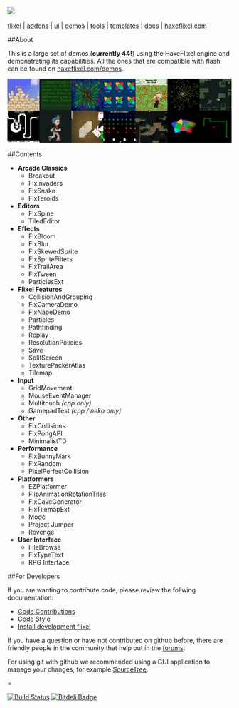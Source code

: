 ![](https://raw.github.com/HaxeFlixel/haxeflixel.com/master/src/files/images/flixel-logos/flixel-demos.png)

[flixel](https://github.com/HaxeFlixel/flixel) | [addons](https://github.com/HaxeFlixel/flixel-addons) | [ui](https://github.com/HaxeFlixel/flixel-ui) | [demos](https://github.com/HaxeFlixel/flixel-demos) | [tools](https://github.com/HaxeFlixel/flixel-tools) | [templates](https://github.com/HaxeFlixel/flixel-templates) | [docs](https://github.com/HaxeFlixel/flixel-docs) | [haxeflixel.com](https://github.com/HaxeFlixel/haxeflixel.com)

##About

This is a large set of demos (**currently 44!**) using the HaxeFlixel engine and demonstrating its capabilities. All the ones that are compatible with flash can be found on [haxeflixel.com/demos](http://haxeflixel.com/demos/).

![](demoSelection.png)

##Contents

* **Arcade Classics**
  * Breakout
  * FlxInvaders
  * FlxSnake
  * FlxTeroids
* **Editors**
  * FlxSpine
  * TiledEditor 
* **Effects**
  * FlxBloom
  * FlxBlur
  * FlxSkewedSprite
  * FlxSpriteFilters
  * FlxTrailArea
  * FlxTween
  * ParticlesExt
* **Flixel Features**
  * CollisionAndGrouping
  * FlxCameraDemo
  * FlxNapeDemo
  * Particles
  * Pathfinding
  * Replay
  * ResolutionPolicies
  * Save
  * SplitScreen
  * TexturePackerAtlas
  * Tilemap
* **Input**
  * GridMovement
  * MouseEventManager
  * Multitouch *(cpp only)*
  * GamepadTest *(cpp / neko only)*
* **Other**
  * FlxCollisions
  * FlxPongAPI
  * MinimalistTD
* **Performance**
  * FlxBunnyMark
  * FlxRandom
  * PixelPerfectCollision
* **Platformers**
  * EZPlatformer
  * FlipAnimationRotationTiles
  * FlxCaveGenerator
  * FlxTilemapExt
  * Mode
  * Project Jumper
  * Revenge
* **User Interface**
  * FileBrowse
  * FlxTypeText
  * RPG Interface

##For Developers

If you are wanting to contribute code, please review the follwing documentation:

- [Code Contributions](http://haxeflixel.com/documentation/code-contributions)
- [Code Style](http://haxeflixel.com/documentation/code-style)
- [Install development flixel](http://haxeflixel.com/documentation/install-development-flixel/)

If you have a question or have not contributed on github before, there are friendly people in the community that help out in the [forums](http://haxeflixel.com/documentation/community/).

For using git with github we recommended using a GUI application to manage your changes, for example [SourceTree](http://www.sourcetreeapp.com/).

=

[![Build Status](https://travis-ci.org/HaxeFlixel/flixel-demos.png)](https://travis-ci.org/HaxeFlixel/flixel-demos) [![Bitdeli Badge](https://d2weczhvl823v0.cloudfront.net/HaxeFlixel/flixel-demos/trend.png)](https://bitdeli.com/free "Bitdeli Badge")
